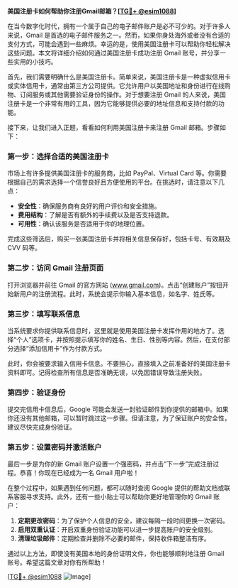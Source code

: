 **美国注册卡如何帮助你注册Gmail邮箱？[[TG💪+ @esim1088](https://t.me/s/esim1088)]**

在当今数字化时代，拥有一个属于自己的电子邮件账户是必不可少的。对于许多人来说，Gmail 是首选的电子邮件服务之一。然而，如果你身处海外或者没有合适的支付方式，可能会遇到一些麻烦。幸运的是，使用美国注册卡可以帮助你轻松解决这些问题。本文将详细介绍如何通过美国注册卡成功注册 Gmail 账号，并分享一些实用的小技巧。

首先，我们需要明确什么是美国注册卡。简单来说，美国注册卡是一种虚拟信用卡或实体信用卡，通常由第三方公司提供。它允许用户以美国地址和身份进行在线购物、订阅服务或其他需要验证身份的操作。对于想要注册 Gmail 的人来说，美国注册卡是一个非常有用的工具，因为它能够提供必要的地址信息和支持付款的功能。

接下来，让我们进入正题，看看如何利用美国注册卡来注册 Gmail 邮箱。步骤如下：

### 第一步：选择合适的美国注册卡

市场上有许多提供美国注册卡的服务商，比如 PayPal、Virtual Card 等。你需要根据自己的需求选择一个信誉良好且方便使用的平台。在挑选时，请注意以下几点：
- **安全性**：确保服务商有良好的用户评价和安全措施。
- **费用结构**：了解是否有额外的手续费以及是否支持退款。
- **可用性**：确认该服务是否适用于你的地理位置。

完成这些筛选后，购买一张美国注册卡并将相关信息保存好，包括卡号、有效期及 CVV 码等。

### 第二步：访问 Gmail 注册页面

打开浏览器并前往 Gmail 的官方网站 (www.gmail.com)。点击“创建账户”按钮开始新用户的注册流程。此时，系统会提示你输入基本信息，如名字、姓氏等。

### 第三步：填写联系信息

当系统要求你提供联系信息时，这里就是使用美国注册卡发挥作用的地方了。选择“个人”选项卡，并按照提示填写你的姓名、生日、性别等内容。然后，在支付部分选择“添加信用卡”作为付款方式。

此时，你会被要求输入信用卡信息。不要担心，直接填入之前准备好的美国注册卡资料即可。记得检查所有信息是否准确无误，以免因错误导致注册失败。

### 第四步：验证身份

提交完信用卡信息后，Google 可能会发送一封验证邮件到你提供的邮箱中。如果你还没有其他邮箱，可以暂时跳过这一步骤。但请注意，为了保证账户的安全性，建议尽快完成身份验证。

### 第五步：设置密码并激活账户

最后一步是为你的新 Gmail 账户设置一个强密码，并点击“下一步”完成注册过程。恭喜！你现在已经成为一名 Gmail 用户啦！

在整个过程中，如果遇到任何问题，都可以随时查阅 Google 提供的帮助文档或联系客服寻求支持。此外，还有一些小贴士可以帮助你更好地管理你的 Gmail 账户：

1. **定期更改密码**：为了保护个人信息的安全，建议每隔一段时间更换一次密码。
2. **启用双重认证**：开启双重身份验证功能可以进一步提高账户的安全级别。
3. **清理垃圾邮件**：定期检查并删除不必要的邮件，保持收件箱整洁有序。

通过以上方法，即使没有美国本地的身份证明文件，你也能够顺利地注册 Gmail 账号。希望这篇文章对你有所帮助！

[[TG💪+ @esim1088](https://t.me/s/esim1088) ![Image](https://i.postimg.cc/4NQfJmqS/Snipaste-2025-05-13-00-14-12.png)]